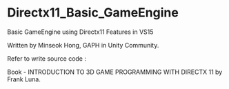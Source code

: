 # Directx11_Basic_GameEngine
Basic GameEngine using Directx11 Features in VS15

Written by Minseok Hong, GAPH in Unity Community.

Refer to write source code :

Book - INTRODUCTION TO 3D GAME PROGRAMMING WITH DIRECTX 11 by Frank Luna.

